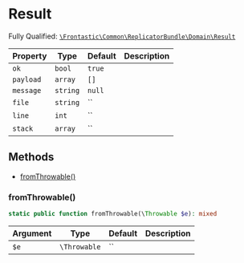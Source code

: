 #  Result

Fully Qualified: [`\Frontastic\Common\ReplicatorBundle\Domain\Result`](../../../../src/php/ReplicatorBundle/Domain/Result.php)



Property|Type|Default|Description
--------|----|-------|-----------
`ok`|`bool`|`true`|
`payload`|`array`|`[]`|
`message`|`string`|`null`|
`file`|`string`|``|
`line`|`int`|``|
`stack`|`array`|``|

## Methods

* [fromThrowable()](#fromThrowable)


### fromThrowable()


```php
static public function fromThrowable(\Throwable $e): mixed
```






Argument|Type|Default|Description
--------|----|-------|-----------
`$e`|`\Throwable`|``|

